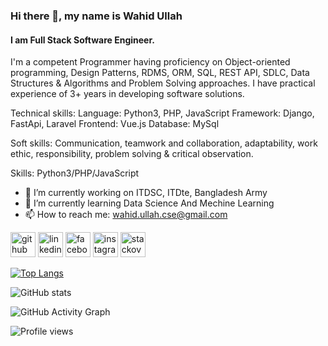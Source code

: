 ### Hi there 👋, my name is Wahid Ullah
#### I am Full Stack Software Engineer.
I'm a competent Programmer having proficiency on Object-oriented programming, Design Patterns, RDMS, ORM, SQL, REST API, SDLC, Data Structures & Algorithms and Problem Solving approaches. I have practical experience of 3+ years in developing software solutions.

Technical skills:
Language: Python3, PHP, JavaScript
Framework: Django, FastApi, Laravel
Frontend: Vue.js
Database: MySql

Soft skills:
Communication, teamwork and collaboration, adaptability, work ethic, responsibility, problem solving & critical observation.

Skills: Python3/PHP/JavaScript

- 🔭 I’m currently working on ITDSC, ITDte, Bangladesh Army 
- 🌱 I’m currently learning Data Science And Mechine Learning 
- 📫 How to reach me: wahid.ullah.cse@gmail.com 


[<img src='https://cdn.jsdelivr.net/npm/simple-icons@3.0.1/icons/github.svg' alt='github' height='40'>](https://github.com/wahid09)  [<img src='https://cdn.jsdelivr.net/npm/simple-icons@3.0.1/icons/linkedin.svg' alt='linkedin' height='40'>](https://www.linkedin.com/in/https://www.linkedin.com/in/wahidullah09/)  [<img src='https://cdn.jsdelivr.net/npm/simple-icons@3.0.1/icons/facebook.svg' alt='facebook' height='40'>](https://www.facebook.com/https://www.facebook.com/wahidullah09/)  [<img src='https://cdn.jsdelivr.net/npm/simple-icons@3.0.1/icons/instagram.svg' alt='instagram' height='40'>](https://www.instagram.com/@wahid_cse/)  [<img src='https://cdn.jsdelivr.net/npm/simple-icons@3.0.1/icons/stackoverflow.svg' alt='stackoverflow' height='40'>](https://stackoverflow.com/users/https://stackoverflow.com/users/9163295/wahid-ullah?tab=profile)  

[![Top Langs](https://github-readme-stats.vercel.app/api/top-langs/?username=wahid09)](https://github.com/anuraghazra/github-readme-stats)

![GitHub stats](https://github-readme-stats.vercel.app/api?username=wahid09&show_icons=true&count_private=true)  

![GitHub Activity Graph](https://activity-graph.herokuapp.com/graph?username=wahid09)  

![Profile views](https://gpvc.arturio.dev/wahid09)  
